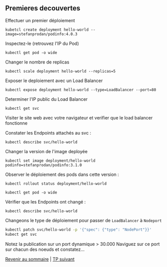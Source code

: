 ## Premieres decouvertes

Effectuer un premier déploiement
```shell
kubetcl create deployment hello-world --image=stefanprodan/podinfo:4.0.3
```

Inspectez-le (retrouvez l'IP du Pod)
```shell
kubectl get pod -o wide
```

Changer le nombre de replicas 
```shell
kubectl scale deployment hello-world --replicas=5
```

Exposer le deploiement avec un Load Balancer
```shell
kubectl expose deployment hello-world --type=LoadBalancer --port=80
```

Determiner l'IP public du Load Balancer
```shell
kubectl get svc
```

Visiter le site web avec votre navigateur et verifier que le load balancer fonctionne

Constater les Endpoints attachés au svc :
```shell
kubectl describe svc/hello-world
```

Changer la version de l'image deployée
```shell
kubectl set image deployment/hello-world podinfo=stefanprodan/podinfo:3.1.0
```

Observer le déploiement des pods dans cette version :
```shell
kubectl rollout status deployment/hello-world
```

```shell
kubectl get pod -o wide
```

Vérifier que les Endpoints ont changé :
```shell
kubectl describe svc/hello-world
```
Changeons le type de déploiement pour passer de `LoadBalancer` à `Nodeport`
```bash
kubectl patch svc/hello-world -p '{"spec": {"type": "NodePort"}}'
kubect get svc
```

Notez la publication sur un port dynamique > 30.000
Naviguez sur ce port sur chacun des noeuds et constatez...

[Revenir au sommaire](../README.md) | [TP suivant](./TP3.md)